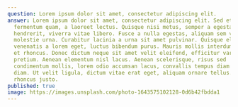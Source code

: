 ```yaml
---
question: Lorem ipsum dolor sit amet, consectetur adipiscing elit.
answer: Lorem ipsum dolor sit amet, consectetur adipiscing elit. Sed et
  fermentum quam, a laoreet lectus. Quisque nisi metus, semper a egestas
  hendrerit, viverra vitae libero. Fusce a nulla egestas, aliquam sem vel,
  molestie urna. Curabitur lacinia a urna sit amet pulvinar. Quisque elit mi,
  venenatis a lorem eget, luctus bibendum purus. Mauris mollis interdum turpis
  et rhoncus. Donec dictum neque sit amet velit eleifend, efficitur varius urna
  pretium. Aenean elementum nisl lacus. Aenean scelerisque, risus sed
  condimentum mollis, lorem odio accumsan lacus, convallis tempus diam dolor a
  diam. Ut velit ligula, dictum vitae erat eget, aliquam ornare tellus. In et
  rhoncus justo.
published: true
image: https://images.unsplash.com/photo-1643575102128-0d6b42fbdda1
---
```

